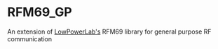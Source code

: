# RFM69_GP
An extension of [LowPowerLab's](https://github.com/LowPowerLab/RFM69) RFM69 library for general purpose RF communication
